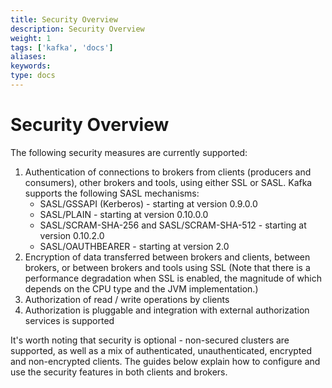 ```yaml
---
title: Security Overview
description: Security Overview
weight: 1
tags: ['kafka', 'docs']
aliases: 
keywords: 
type: docs
---
```


# Security Overview

The following security measures are currently supported: 

  1. Authentication of connections to brokers from clients (producers and consumers), other brokers and tools, using either SSL or SASL. Kafka supports the following SASL mechanisms: 
     * SASL/GSSAPI (Kerberos) - starting at version 0.9.0.0
     * SASL/PLAIN - starting at version 0.10.0.0
     * SASL/SCRAM-SHA-256 and SASL/SCRAM-SHA-512 - starting at version 0.10.2.0
     * SASL/OAUTHBEARER - starting at version 2.0
  2. Encryption of data transferred between brokers and clients, between brokers, or between brokers and tools using SSL (Note that there is a performance degradation when SSL is enabled, the magnitude of which depends on the CPU type and the JVM implementation.)
  3. Authorization of read / write operations by clients
  4. Authorization is pluggable and integration with external authorization services is supported

It's worth noting that security is optional - non-secured clusters are supported, as well as a mix of authenticated, unauthenticated, encrypted and non-encrypted clients. The guides below explain how to configure and use the security features in both clients and brokers. 
